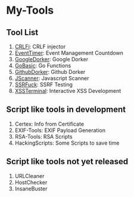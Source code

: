 # My-Tools
## Tool List
1. [CRLFi](https://github.com/machinexa2/CRLFi): CRLF injector
2. [EventTimer](https://github.com/machinexa2/EventTimer): Event Management Countdown
3. [GoogleDorker](https://github.com/machinexa2/GoogleDorker): Google Dorker
4. [GoBasic](https://github.com/machinexa2/GoBasic): Go Functions
5. [GithubDorker](https://github.com/machinexa2/GithubDorker): Github Dorker
6. [JScanner](https://github.com/machinexa2/JScanner): Javascript Scanner
7. [SSRFuck](https://github.com/machinexa2/SSRFuck): SSRF Testing
8. [XSSTerminal](https://github.com/machinexa2/XSSTerminal): Interactive XSS Development

## Script like tools in development
1. Certex: Info from Certificate  
2. EXIF-Tools: EXIF Payload Generation  
3. RSA-Tools: RSA Scripts  
4. HackingScripts: Some Scripts to save time
 
## Script like tools not yet released
1. URLCleaner
2. HostChecker
3. InsaneBuster
